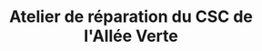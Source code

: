 ---
title: "Atelier de réparation du CSC de l'Allée Verte"
url: /saint-sebastien-sur-loire/atelier-de-reparation-du-csc-de-lallee-verte/
shop: Allgemein
---